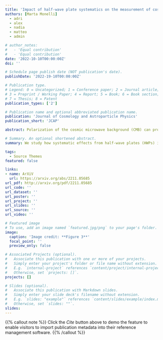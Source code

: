 ```yaml
---
title: 'Impact of half-wave plate systematics on the measurement of cosmic birefringence from CMB polarization'
authors: [Marta Monelli]
  - adri
  - alex
  - nadia
  - matteo
  - admin

# author_notes:
#   - 'Equal contribution'
#   - 'Equal contribution'
date: '2022-10-10T00:00:00Z'
doi: ''

# Schedule page publish date (NOT publication's date).
publishDate: '2022-19-10T00:00:00Z'

# Publication type.
# Legend: 0 = Uncategorized; 1 = Conference paper; 2 = Journal article;
# 3 = Preprint / Working Paper; 4 = Report; 5 = Book; 6 = Book section;
# 7 = Thesis; 8 = Patent
publication_types: ['2']

# Publication name and optional abbreviated publication name.
publication: 'Journal of Cosmology and Astroparticle Physics'
publication_short: 'JCAP'

abstract: Polarization of the cosmic microwave background (CMB) can probe new parity-violating physics such as cosmic birefringence (CB), which requires exquisite control over instrumental systematics. The non-idealities of the half-wave plate (HWP) represent a source of systematics when used as a polarization modulator. We study their impact on the CMB angular power spectra, which is partially degenerate with CB and miscalibration of the polarization angle. We use full-sky beam convolution simulations including HWP to generate mock noiseless time-ordered data, process them through a bin averaging map-maker, and calculate the power spectra including TB and  EB correlations. We also derive analytical formulae which accurately model the observed spectra. For our choice of HWP parameters, the HWP-induced angle amounts to a few degrees, which could be misinterpreted as CB. Accurate knowledge of the HWP is required to mitigate this. Our simulation and analytical formulae will be useful for deriving requirements for the accuracy of HWP calibration.

# Summary. An optional shortened abstract.
summary: We study how systematic effects from half-wave plates (HWPs) impact our ability to probe parity-violating physics such as cosmic birefringence (CB).

tags:
  - Source Themes
featured: false

links:
- name: ArXiV
  url: https://arxiv.org/abs/2211.05685
url_pdf: http://arxiv.org/pdf/2211.05685
url_code: ''
url_dataset: ''
url_poster: ''
url_project: ''
url_slides: ''
url_source: ''
url_video: ''

# Featured image
# To use, add an image named `featured.jpg/png` to your page's folder.
image:
  caption: 'Image credit: **Figure 3**'
  focal_point: ''
  preview_only: false

# Associated Projects (optional).
#   Associate this publication with one or more of your projects.
#   Simply enter your project's folder or file name without extension.
#   E.g. `internal-project` references `content/project/internal-project/index.md`.
#   Otherwise, set `projects: []`.
projects: []

# Slides (optional).
#   Associate this publication with Markdown slides.
#   Simply enter your slide deck's filename without extension.
#   E.g. `slides: "example"` references `content/slides/example/index.md`.
#   Otherwise, set `slides: ""`.
slides:
---
```


{{% callout note %}}
Click the _Cite_ button above to demo the feature to enable visitors to import publication metadata into their reference management software.
{{% /callout %}}

<!-- Supplementary notes can be added here, including [code and math](https://wowchemy.com/docs/content/writing-markdown-latex/). -->
